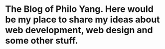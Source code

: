 # The Blog of Philo Yang. Here would be my place to share my ideas about web development, web design and some other stuff. 
